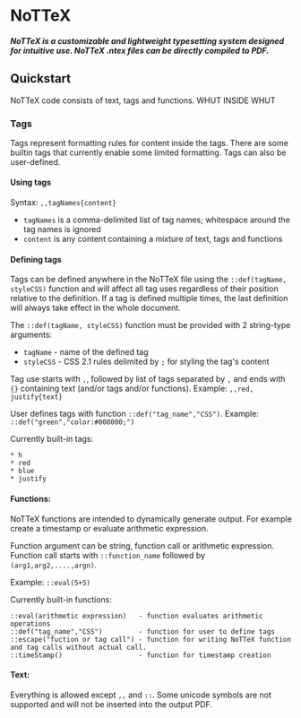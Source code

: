 # NoTTeX

##### NoTTeX is a customizable and lightweight typesetting system designed for intuitive use. NoTTeX .ntex files can be directly compiled to PDF.

## Quickstart

NoTTeX code consists of text, tags and functions.
WHUT INSIDE WHUT

### Tags
Tags represent formatting rules for content inside the tags. There are some builtin tags that currently enable some limited formatting. Tags can also be user-defined.

#### Using tags
Syntax:
```,,tagNames{content} ```
* ```tagNames``` is a comma-delimited list of tag names; whitespace around the tag names is ignored
* ```content``` is any content containing a mixture of text, tags and functions


#### Defining tags
Tags can be defined anywhere in the NoTTeX file using the ```::def(tagName, styleCSS)``` function and will affect all tag uses regardless of their position relative to the definition. If a tag is defined multiple times, the last definition will always take effect in the whole document.

The ```::def(tagName, styleCSS)``` function must be provided with 2 string-type arguments:
* ```tagName``` - name of the defined tag
* ```styleCSS``` - CSS 2.1 rules delimited by ```;``` for styling the tag's content


Tag use starts with ```,```, followed by list of tags separated by ```,``` and ends with ```{}``` containing text (and/or tags and/or functions). Example: ```,,red, justify{text}```

User defines tags with function ```::def("tag_name","CSS")```. Example: ```::def("green","color:#008000;")```

Currently built-in tags:
```
* h
* red
* blue
* justify
```
#### Functions:
NoTTeX functions are intended to dynamically generate output. For example create a timestamp or evaluate arithmetic expression.

Function argument can be string, function call or arithmetic expression. 
Function call starts with ```::function_name``` followed by ```(arg1,arg2,....,argn)```.

Example:  ```::eval(5+5)```

Currently built-in functions:
```
::eval(arithmetic expression)   - function evaluates arithmetic operations
::def("tag_name","CSS")         - function for user to define tags
::escape("fuction or tag call") - function for writing NoTTeX function and tag calls without actual call.
::timeStamp()                   - function for timestamp creation
```

#### Text:
Everything is allowed except ```,,``` and ```::```. Some unicode symbols are not supported and will not be inserted into the output PDF. 
